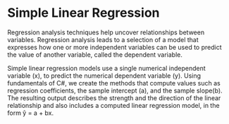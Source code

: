 # Simple Linear Regression

Regression analysis techniques help uncover relationships between variables. Regression analysis leads to a selection of a model that expresses how one or more independent variables can be used to predict the value of another variable, called the dependent variable. 

Simple linear regression models use a single numerical independent variable (x), to predict the numerical dependent variable (y). 
Using fundamentals of C#, we create the methods that compute values such as regression coefficients, the sample intercept (a), and the sample slope(b). 
The resulting output describes the strength and the direction of the linear relationship and also includes a computed linear regression model, in the form ŷ  = a + bx.

